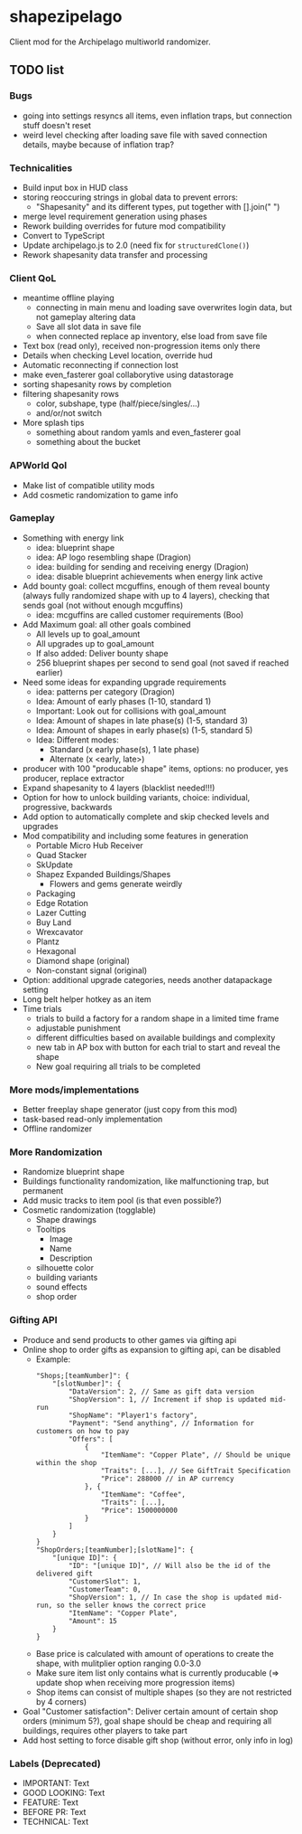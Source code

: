 # shapezipelago
Client mod for the Archipelago multiworld randomizer.

## TODO list

### Bugs
- going into settings resyncs all items, even inflation traps, but connection stuff doesn't reset
- weird level checking after loading save file with saved connection details, maybe because of inflation trap?

### Technicalities 
- Build input box in HUD class
- storing reoccuring strings in global data to prevent errors:
  - "Shapesanity" and its different types, put together with [].join(" ")
- merge level requirement generation using phases
- Rework building overrides for future mod compatibility
- Convert to TypeScript
- Update archipelago.js to 2.0 (need fix for `structuredClone()`)
- Rework shapesanity data transfer and processing

### Client QoL
- meantime offline playing
  - connecting in main menu and loading save overwrites login data, but not gameplay altering data
  - Save all slot data in save file
  - when connected replace ap inventory, else load from save file
- Text box (read only), received non-progression items only there
- Details when checking Level location, override hud
- Automatic reconnecting if connection lost
- make even_fasterer goal collaborytive using datastorage
- sorting shapesanity rows by completion
- filtering shapesanity rows
  - color, subshape, type (half/piece/singles/...)
  - and/or/not switch
- More splash tips
  - something about random yamls and even_fasterer goal
  - something about the bucket
 
### APWorld Qol
- Make list of compatible utility mods
- Add cosmetic randomization to game info

### Gameplay
- Something with energy link
  - idea: blueprint shape
  - idea: AP logo resembling shape (Dragion)
  - idea: building for sending and receiving energy (Dragion)
  - idea: disable blueprint achievements when energy link active
- Add bounty goal: collect mcguffins, enough of them reveal bounty (always fully randomized shape with up to 4 layers), checking that sends goal (not without enough mcguffins)
  - idea: mcguffins are called customer requirements (Boo)
- Add Maximum goal: all other goals combined
  - All levels up to goal_amount
  - All upgrades up to goal_amount
  - If also added: Deliver bounty shape
  - 256 blueprint shapes per second to send goal (not saved if reached earlier)
- Need some ideas for expanding upgrade requirements
  - idea: patterns per category (Dragion)
  - Idea: Amount of early phases (1-10, standard 1)
  - Important: Look out for collisions with goal_amount
  - Idea: Amount of shapes in late phase(s) (1-5, standard 3)
  - Idea: Amount of shapes in early phase(s) (1-5, standard 5)
  - Idea: Different modes:
    - Standard (x early phase(s), 1 late phase)
    - Alternate (x <early, late>)
- producer with 100 "producable shape" items, options: no producer, yes producer, replace extractor
- Expand shapesanity to 4 layers (blacklist needed!!!)
- Option for how to unlock building variants, choice: individual, progressive, backwards
- Add option to automatically complete and skip checked levels and upgrades
- Mod compatibility and including some features in generation
  - Portable Micro Hub Receiver
  - Quad Stacker
  - SkUpdate
  - Shapez Expanded Buildings/Shapes
    - Flowers and gems generate weirdly
  - Packaging
  - Edge Rotation
  - Lazer Cutting
  - Buy Land
  - Wrexcavator
  - Plantz
  - Hexagonal
  - Diamond shape (original)
  - Non-constant signal (original) 
- Option: additional upgrade categories, needs another datapackage setting
- Long belt helper hotkey as an item
- Time trials
  - trials to build a factory for a random shape in a limited time frame
  - adjustable punishment
  - different difficulties based on available buildings and complexity
  - new tab in AP box with button for each trial to start and reveal the shape
  - New goal requiring all trials to be completed

### More mods/implementations
- Better freeplay shape generator (just copy from this mod) 
- task-based read-only implementation
- Offline randomizer

### More Randomization
- Randomize blueprint shape
- Buildings functionality randomization, like malfunctioning trap, but permanent
- Add music tracks to item pool (is that even possible?)
- Cosmetic randomization (togglable)
  - Shape drawings
  - Tooltips
    - Image
    - Name
    - Description
  - silhouette color
  - building variants
  - sound effects
  - shop order

### Gifting API
- Produce and send products to other games via gifting api
- Online shop to order gifts as expansion to gifting api, can be disabled
  - Example:
    ```
    "Shops;[teamNumber]": {
        "[slotNumber]": {
            "DataVersion": 2, // Same as gift data version
            "ShopVersion": 1, // Increment if shop is updated mid-run
            "ShopName": "Player1's factory",
            "Payment": "Send anything", // Information for customers on how to pay
            "Offers": [
                {
                    "ItemName": "Copper Plate", // Should be unique within the shop
                    "Traits": [...], // See GiftTrait Specification
                    "Price": 288000 // in AP currency
                }, {
                    "ItemName": "Coffee",
                    "Traits": [...],
                    "Price": 1500000000
                }
            ]
        }
    }
    "ShopOrders;[teamNumber];[slotName]": {
        "[unique ID]": {
            "ID": "[unique ID]", // Will also be the id of the delivered gift
            "CustomerSlot": 1,
            "CustomerTeam": 0,
            "ShopVersion": 1, // In case the shop is updated mid-run, so the seller knows the correct price
            "ItemName": "Copper Plate",
            "Amount": 15
        }
    }
    ```
  - Base price is calculated with amount of operations to create the shape, with mulitplier option ranging 0.0-3.0
  - Make sure item list only contains what is currently producable (=> update shop when receiving more progression items)
  - Shop items can consist of multiple shapes (so they are not restricted by 4 corners)
- Goal "Customer satisfaction": Deliver certain amount of certain shop orders (minimum 5?), goal shape should be cheap and requiring all buildings, requires other players to take part
- Add host setting to force disable gift shop (without error, only info in log) 

### Labels (Deprecated)
- IMPORTANT:    Text
- GOOD LOOKING: Text
- FEATURE:      Text
- BEFORE PR:    Text
- TECHNICAL:    Text
